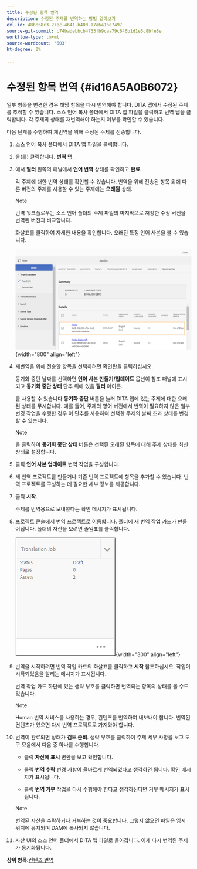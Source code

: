 ```yaml
---
title: 수정된 항목 번역
description: 수정된 주제를 번역하는 방법 알아보기
exl-id: 48b868c3-27ec-4641-b40d-17a641be7497
source-git-commit: c74badebbcb4733fb9caa79c646b1d1e5c8bfe8e
workflow-type: tm+mt
source-wordcount: '603'
ht-degree: 0%

---
```


# 수정된 항목 번역 {#id16A5A0B6072}

일부 항목을 변경한 경우 해당 항목을 다시 번역해야 합니다. DITA 맵에서 수정된 주제를 추적할 수 있습니다. 소스 언어 복사 폴더에서 DITA 맵 파일을 클릭하고 번역 탭을 클릭합니다. 각 주제의 상태를 재번역해야 하는지 여부를 확인할 수 있습니다.

다음 단계를 수행하여 재번역을 위해 수정된 주제를 전송합니다.

1. 소스 언어 복사 폴더에서 DITA 맵 파일을 클릭합니다.

1. 을(를) 클릭합니다. **번역** 탭.

1. 에서 **필터** 왼쪽의 패널에서 **언어 번역** 상태를 확인하고 **완료**.

   각 주제에 대한 번역 상태를 확인할 수 있습니다. 번역을 위해 전송된 항목 외에 다른 버전의 주제를 사용할 수 있는 주제에는 **오래됨** 상태.

   >[!NOTE]
   >
   > 번역 워크플로우는 소스 언어 폴더의 주제 파일의 마지막으로 저장한 수정 버전을 번역된 버전과 비교합니다.

   화살표를 클릭하여 자세한 내용을 확인합니다. 오래된 특정 언어 사본을 볼 수 있습니다.

   ![](images/out-of-sync-uuid.png){width="800" align="left"}

1. 재번역을 위해 전송할 항목을 선택하려면 확인란을 클릭하십시오.

   동기화 중단 날짜를 선택하면 **언어 사본 만들기/업데이트** 옵션이 참조 패널에 표시되고 **동기화 중단 상태** 단추 위에 있음 **필터** 아이콘.

   를 사용할 수 있습니다 **동기화 중단** 버튼을 눌러 DITA 맵에 있는 주제에 대한 오래된 상태를 무시합니다. 예를 들어, 주제의 영어 버전에서 번역이 필요하지 않은 일부 변경 작업을 수행한 경우 이 단추를 사용하여 선택한 주제의 날짜 초과 상태를 변경할 수 있습니다.

   >[!NOTE]
   >
   > 을 클릭하여 **동기화 중단 상태** 버튼은 선택된 오래된 항목에 대해 주제 상태를 최신 상태로 설정합니다.

1. 클릭 **언어 사본 업데이트** 번역 작업을 구성합니다.

1. 새 번역 프로젝트를 만들거나 기존 번역 프로젝트에 항목을 추가할 수 있습니다. 번역 프로젝트를 구성하는 데 필요한 세부 정보를 제공합니다.

1. 클릭 **시작**.

   주제를 번역용으로 보내왔다는 확인 메시지가 표시됩니다.

1. 프로젝트 콘솔에서 번역 프로젝트로 이동합니다. 폴더에 새 번역 작업 카드가 만들어집니다. 폴더의 자산을 보려면 줄임표를 클릭합니다.

   ![](images/incremental-job.PNG){width="300" align="left"}

1. 번역을 시작하려면 번역 작업 카드의 화살표를 클릭하고 **시작** 참조하십시오. 작업이 시작되었음을 알리는 메시지가 표시됩니다.

   번역 작업 카드 하단에 있는 생략 부호를 클릭하면 번역되는 항목의 상태를 볼 수도 있습니다.

   >[!NOTE]
   >
   > Human 번역 서비스를 사용하는 경우, 컨텐츠를 번역하여 내보내야 합니다. 번역된 컨텐츠가 있으면 다시 번역 프로젝트로 가져와야 합니다.

1. 번역이 완료되면 상태가 **검토 준비**. 생략 부호를 클릭하여 주제 세부 사항을 보고 도구 모음에서 다음 중 하나를 수행합니다.

   - 클릭 **자산에 표시** 변환을 보고 확인합니다.

   - 클릭 **번역 수락** 변경 사항이 올바르게 번역되었다고 생각하면 됩니다. 확인 메시지가 표시됩니다.

   - 클릭 **번역 거부** 작업을 다시 수행해야 한다고 생각하신다면 거부 메시지가 표시됩니다.
   >[!NOTE]
   >
   > 번역된 자산을 수락하거나 거부하는 것이 중요합니다. 그렇지 않으면 파일은 임시 위치에 유지되며 DAM에 복사되지 않습니다.

1. 자산 UI의 소스 언어 폴더에서 DITA 맵 파일로 돌아갑니다. 이제 다시 번역된 주제가 동기화됩니다.


**상위 항목:**[&#x200B;컨텐츠 번역](translation.md)
